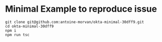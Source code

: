 # Minimal Example to reproduce issue

```
git clone git@github.com:antoine-morvan/okta-minimal-30dff9.git
cd okta-minimal-30dff9
npm i
npm run tsc
```
